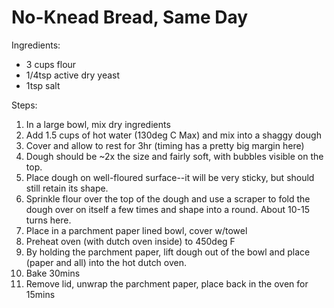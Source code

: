# No-Knead Bread, Same Day

Ingredients:
* 3 cups flour
* 1/4tsp active dry yeast
* 1tsp salt



Steps:
1. In a large bowl, mix dry ingredients
2. Add 1.5 cups of hot water (130deg C Max) and mix into a shaggy dough
3. Cover and allow to rest for 3hr (timing has a pretty big margin here)
4. Dough should be ~2x the size and fairly soft, with bubbles visible on the top.
5. Place dough on well-floured surface--it will be very sticky, but should still retain its shape.
6. Sprinkle flour over the top of the dough and use a scraper to fold the dough over on itself a few times and shape into a round.  About 10-15 turns here.
7. Place in a parchment paper lined bowl, cover w/towel
8. Preheat oven (with dutch oven inside) to 450deg F
9. By holding the parchment paper, lift dough out of the bowl and place (paper and all) into the hot dutch oven.
10. Bake 30mins
11. Remove lid, unwrap the parchment paper, place back in the oven for 15mins
